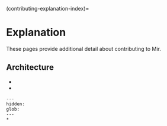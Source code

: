 (contributing-explanation-index)=

# Explanation

These pages provide additional detail about contributing to Mir.

## Architecture

- [](mir-architecture)
- [](mir-libraries)

```{toctree}
---
hidden:
glob:
---
*
```

